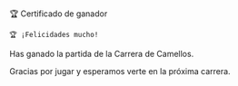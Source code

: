   🏆    Certificado de ganador

    🏆 ¡Felicidades mucho!

Has ganado la partida de la Carrera de Camellos.

Gracias por jugar y esperamos verte en la próxima carrera.
